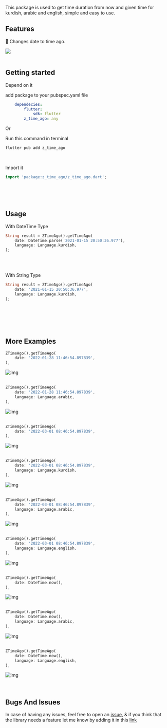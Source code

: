 This package is used to get time duration from now and given time for kurdish, arabic and english, simple and easy to use.

## Features

🌟 Changes date to time ago.

<img src="https://github.com/zakarya0/z_time_ago/raw/main/assets/all.png"><br><br>

## Getting started

Depend on it

add package to your pubspec.yaml file
```yaml
    dependecies:
        flutter:
            sdk: flutter
        z_time_ago: any
```

Or

Run this command in terminal
```dart
flutter pub add z_time_ago
```
<br>

Import it

```dart
import 'package:z_time_ago/z_time_ago.dart';
```
<br><br><br>

## Usage

With DateTime Type

```dart
String result = ZTimeAgo().getTimeAgo(
    date: DateTime.parse('2021-01-15 20:50:36.977'),
    language: Language.kurdish,
);
```
<br><br>

With String Type

```dart
String result = ZTimeAgo().getTimeAgo(
    date: '2021-01-15 20:50:36.977',
    language: Language.kurdish,
);
```
<br><br><br><br>

## More Examples
```dart
ZTimeAgo().getTimeAgo(
    date: '2022-01-28 11:46:54.897839',
),
```
![img](assets/kurdishMonthAgo.png)<br><br>

```dart
ZTimeAgo().getTimeAgo(
    date: '2022-01-28 11:46:54.897839',
    language: Language.arabic,
),
```
![img](assets/arabicMonthAgo.png)<br><br>

```dart
ZTimeAgo().getTimeAgo(
    date: '2022-03-01 08:46:54.897839',
),
```
![img](assets/englishMonthAgo.png)<br><br>

```dart
ZTimeAgo().getTimeAgo(
    date: '2022-03-01 08:46:54.897839',
    language: Language.kurdish,
),
```
![img](assets/kurdishHoursAgo.png)<br><br>

```dart
ZTimeAgo().getTimeAgo(
    date: '2022-03-01 08:46:54.897839',
    language: Language.arabic,
),
```
![img](assets/arabicHoursAgo.png)<br><br>

```dart
ZTimeAgo().getTimeAgo(
    date: '2022-03-01 08:46:54.897839',
    language: Language.english,
),
```
![img](assets/englishHoursAgo.png)<br><br>

```dart
ZTimeAgo().getTimeAgo(
    date: DateTime.now(),
),
```
![img](assets/kurdishNow.png)<br><br>

```dart
ZTimeAgo().getTimeAgo(
    date: DateTime.now(),
    language: Language.arabic,
),
```
![img](assets/arabicNow.png)<br><br>

```dart
ZTimeAgo().getTimeAgo(
    date: DateTime.now(),
    language: Language.english,
),
```
![img](assets/englishNow.png)<br><br><br>

## Bugs And Issues

In case of having any issues, feel free to open an <a href="https://github.com/zakarya0/z_time_ago/issues/new">issue</a>, & if you think that the library needs a feature let me know by adding it in this <a href="https://github.com/zakarya0/z_time_ago/issues/new?template=feature.md">link</a>